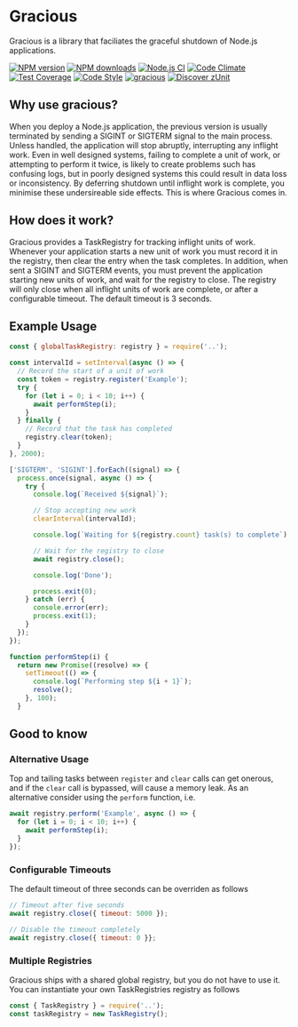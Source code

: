 # Gracious

Gracious is a library that faciliates the graceful shutdown of Node.js applications.

[![NPM version](https://img.shields.io/npm/v/gracious.svg?style=flat-square)](https://www.npmjs.com/package/gracious)
[![NPM downloads](https://img.shields.io/npm/dm/gracious.svg?style=flat-square)](https://www.npmjs.com/package/gracious)
[![Node.js CI](https://github.com/acuminous/gracious/workflows/Node.js%20CI/badge.svg)](https://github.com/acuminous/gracious/actions?query=workflow%3A%22Node.js+CI%22)
[![Code Climate](https://codeclimate.com/github/acuminous/gracious/badges/gpa.svg)](https://codeclimate.com/github/acuminous/gracious)
[![Test Coverage](https://codeclimate.com/github/acuminous/gracious/badges/coverage.svg)](https://codeclimate.com/github/acuminous/gracious/coverage)
[![Code Style](https://img.shields.io/badge/code%20style-prettier-brightgreen.svg)](https://github.com/prettier/prettier)
[![gracious](https://snyk.io/advisor/npm-package/gracious/badge.svg)](https://snyk.io/advisor/npm-package/gracious)
[![Discover zUnit](https://img.shields.io/badge/Discover-zUnit-brightgreen)](https://www.npmjs.com/package/zunit)

## Why use gracious?

When you deploy a Node.js application, the previous version is usually terminated by sending a SIGINT or SIGTERM signal to the main process. Unless handled, the application will stop abruptly, interrupting any inflight work. Even in well designed systems, failing to complete a unit of work, or attempting to perform it twice, is likely to create problems such has confusing logs, but in poorly designed systems this could result in data loss or inconsistency. By deferring shutdown until inflight work is complete, you minimise these undersireable side effects. This is where Gracious comes in.

## How does it work?

Gracious provides a TaskRegistry for tracking inflight units of work. Whenever your application starts a new unit of work you must record it in the registry, then clear the entry when the task completes.
In addition, when sent a SIGINT and SIGTERM events, you must prevent the application starting new units of work, and wait for the registry to close. The registry will only close when all inflight units of work are complete, or after a configurable timeout. The default timeout is 3 seconds.

## Example Usage

```js
const { globalTaskRegistry: registry } = require('..');

const intervalId = setInterval(async () => {
  // Record the start of a unit of work
  const token = registry.register('Example');
  try {
    for (let i = 0; i < 10; i++) {
      await performStep(i);
    }
  } finally {
    // Record that the task has completed
    registry.clear(token);
  }
}, 2000);

['SIGTERM', 'SIGINT'].forEach((signal) => {
  process.once(signal, async () => {
    try {
      console.log(`Received ${signal}`);

      // Stop accepting new work
      clearInterval(intervalId);

      console.log(`Waiting for ${registry.count} task(s) to complete`);

      // Wait for the registry to close
      await registry.close();

      console.log('Done');

      process.exit(0);
    } catch (err) {
      console.error(err);
      process.exit(1);
    }
  });
});

function performStep(i) {
  return new Promise((resolve) => {
    setTimeout(() => {
      console.log(`Performing step ${i + 1}`);
      resolve();
    }, 100);
  }
```

## Good to know

### Alternative Usage

Top and tailing tasks between `register` and `clear` calls can get onerous, and if the `clear` call is bypassed, will cause a memory leak. As an alternative consider using the `perform` function, i.e.

```js
await registry.perform('Example', async () => {
  for (let i = 0; i < 10; i++) {
    await performStep(i);
  }
});
```

### Configurable Timeouts

The default timeout of three seconds can be overriden as follows

```js
// Timeout after five seconds
await registry.close({ timeout: 5000 });

// Disable the timeout completely
await registry.close({ timeout: 0 }};
```

### Multiple Registries

Gracious ships with a shared global registry, but you do not have to use it. You can instantiate your own TaskRegistries registry as follows

```js
const { TaskRegistry } = require('..');
const taskRegistry = new TaskRegistry();
```
